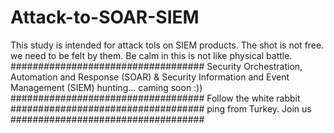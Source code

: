 # Attack-to-SOAR-SIEM
This study is intended for attack tols on SIEM products. The shot is not free. we need to be felt by them. Be calm in this is not like physical battle.
###################################
Security Orchestration, Automation and Response (SOAR) & Security Information and Event Management (SIEM) hunting... caming soon :))
###################################
Follow the white rabbit
###################################
ping from Turkey. Join us
###################################
